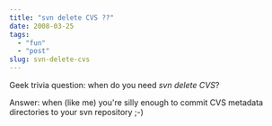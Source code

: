 ```yaml
---
title: "svn delete CVS ??"
date: 2008-03-25
tags: 
  - "fun"
  - "post"
slug: svn-delete-cvs
---
```


Geek trivia question: when do you need _svn delete CVS_?

Answer: when (like me) you're silly enough to commit CVS metadata directories to your svn repository ;-)

